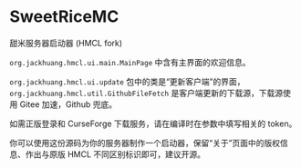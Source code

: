 # SweetRiceMC

甜米服务器启动器 (HMCL fork)

`org.jackhuang.hmcl.ui.main.MainPage` 中含有主界面的欢迎信息。

`org.jackhuang.hmcl.ui.update` 包中的类是“更新客户端”的界面，`org.jackhuang.hmcl.util.GithubFileFetch` 是客户端更新的下载源，下载源使用 Gitee 加速，Github 兜底。

如需正版登录和 CurseForge 下载服务，请在编译时在参数中填写相关的 token。

你可以使用这份源码为你的服务器制作一个启动器，保留“关于”页面中的版权信息、作出与原版 HMCL 不同区别标识即可，建议开源。
